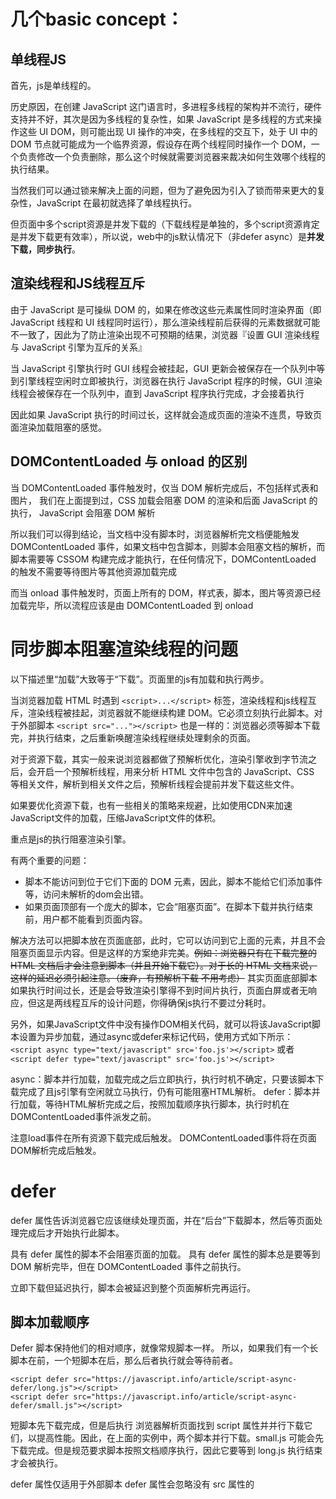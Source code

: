# 几个basic concept：

## 单线程JS
首先，js是单线程的。

历史原因，在创建 JavaScript 这门语言时，多进程多线程的架构并不流行，硬件支持并不好，其次是因为多线程的复杂性，如果 JavaScript 是多线程的方式来操作这些 UI DOM，则可能出现 UI 操作的冲突，在多线程的交互下，处于 UI 中的 DOM 节点就可能成为一个临界资源，假设存在两个线程同时操作一个 DOM，一个负责修改一个负责删除，那么这个时候就需要浏览器来裁决如何生效哪个线程的执行结果。

当然我们可以通过锁来解决上面的问题，但为了避免因为引入了锁而带来更大的复杂性，JavaScript 在最初就选择了单线程执行。

但页面中多个script资源是并发下载的（下载线程是单独的，多个script资源肯定是并发下载更有效率），所以说，web中的js默认情况下（非defer async）是**并发下载，同步执行**。

## 渲染线程和JS线程互斥
由于 JavaScript 是可操纵 DOM 的，如果在修改这些元素属性同时渲染界面（即 JavaScript 线程和 UI 线程同时运行），那么渲染线程前后获得的元素数据就可能不一致了，因此为了防止渲染出现不可预期的结果，浏览器『设置 GUI 渲染线程与 JavaScript 引擎为互斥的关系』

当 JavaScript 引擎执行时 GUI 线程会被挂起，GUI 更新会被保存在一个队列中等到引擎线程空闲时立即被执行，浏览器在执行 JavaScript 程序的时候，GUI 渲染线程会被保存在一个队列中，直到 JavaScript 程序执行完成，才会接着执行

因此如果 JavaScript 执行的时间过长，这样就会造成页面的渲染不连贯，导致页面渲染加载阻塞的感觉。

## DOMContentLoaded 与 onload 的区别
当 DOMContentLoaded 事件触发时，仅当 DOM 解析完成后，不包括样式表和图片，
我们在上面提到过，CSS 加载会阻塞 DOM 的渲染和后面 JavaScript 的执行，
JavaScript 会阻塞 DOM 解析

所以我们可以得到结论，当文档中没有脚本时，浏览器解析完文档便能触发 DOMContentLoaded 事件，如果文档中包含脚本，则脚本会阻塞文档的解析，而脚本需要等 CSSOM 构建完成才能执行，在任何情况下，DOMContentLoaded 的触发不需要等待图片等其他资源加载完成

而当 onload 事件触发时，页面上所有的 DOM，样式表，脚本，图片等资源已经加载完毕，所以流程应该是由 DOMContentLoaded 到 onload

 
# 同步脚本阻塞渲染线程的问题
以下描述里“加载”大致等于“下载”。页面里的js有加载和执行两步。

当浏览器加载 HTML 时遇到 `<script>...</script>` 标签，渲染线程和js线程互斥，渲染线程被挂起，浏览器就不能继续构建 DOM。它必须立刻执行此脚本。对于外部脚本 `<script src="..."></script>` 也是一样的：浏览器必须等脚本下载完，并执行结束，之后重新唤醒渲染线程继续处理剩余的页面。

对于资源下载，其实一般来说浏览器都做了预解析优化，渲染引擎收到字节流之后，会开启一个预解析线程，用来分析 HTML 文件中包含的 JavaScript、CSS 等相关文件，解析到相关文件之后，预解析线程会提前并发下载这些文件。

如果要优化资源下载，也有一些相关的策略来规避，比如使用CDN来加速JavaScript文件的加载，压缩JavaScript文件的体积。

重点是js的执行阻塞渲染引擎。

有两个重要的问题：

- 脚本不能访问到位于它们下面的 DOM 元素，因此，脚本不能给它们添加事件等，访问未解析的dom会出错。
- 如果页面顶部有一个庞大的脚本，它会“阻塞页面”。在脚本下载并执行结束前，用户都不能看到页面内容。

解决方法可以把脚本放在页面底部，此时，它可以访问到它上面的元素，并且不会阻塞页面显示内容。但是这样的方案绝非完美。~~例如：浏览器只有在下载完整的 HTML 文档后才会注意到脚本（并且开始下载它）。对于长的 HTML 文档来说，这样的延迟必须引起注意。（废弃，有预解析下载 不用考虑）~~ 其实页面底部脚本如果执行时间过长，还是会导致渲染引擎得不到时间片执行，页面白屏或者无响应，但这是两线程互斥的设计问题，你得确保js执行不要过分耗时。

另外，如果JavaScript文件中没有操作DOM相关代码，就可以将该JavaScript脚本设置为异步加载，通过async或defer来标记代码，使用方式如下所示：
`<script async type="text/javascript" src='foo.js'></script>`
或者
`<script defer type="text/javascript" src='foo.js'></script>`

async：脚本并行加载，加载完成之后立即执行，执行时机不确定，只要该脚本下载完成了且js引擎有空闲就立马执行，仍有可能阻塞HTML解析。
defer：脚本并行加载，等待HTML解析完成之后，按照加载顺序执行脚本，执行时机在DOMContentLoaded事件派发之前。

注意load事件在所有资源下载完成后触发。
DOMContentLoaded事件将在页面DOM解析完成后触发。

# defer
defer 属性告诉浏览器它应该继续处理页面，并在“后台”下载脚本，然后等页面处理完成后才开始执行此脚本。

具有 defer 属性的脚本不会阻塞页面的加载。
具有 defer 属性的脚本总是要等到 DOM 解析完毕，但在 DOMContentLoaded 事件之前执行。

立即下载但延迟执行，脚本会被延迟到整个页面解析完再运行。

## 脚本加载顺序
Defer 脚本保持他们的相对顺序，就像常规脚本一样。 所以，如果我们有一个长脚本在前，一个短脚本在后，那么后者执行就会等待前者。
```
<script defer src="https://javascript.info/article/script-async-defer/long.js"></script>
<script defer src="https://javascript.info/article/script-async-defer/small.js"></script>
```
短脚本先下载完成，但是后执行
浏览器解析页面找到 script 属性并并行下载它们，以提高性能。因此，在上面的实例中，两个脚本并行下载。small.js 可能会先下载完成。但是规范要求脚本按照文档顺序执行，因此它要等到 long.js 执行结束才会被执行。

defer 属性仅适用于外部脚本
defer 属性会忽略没有 src 属性的 <script> 脚本。

# async
async 属性意味着脚本是完全独立的：
目的是不让页面等待脚本下载和执行，而是异步加载页面其他内容。但仍然保持执行时阻塞渲染的特性，如果下载完成时页面dom还未构建完成，立即执行脚本并且会阻塞dom构建。

页面不会等待异步脚本下载，它会继续处理页面并显示内容，但是会等待脚本执行。（async脚本下载完成后会立即执行 阻塞DOM构建）
DOMContentLoaded 和 async 脚本不会彼此等待：
DOMContentLoaded 可能发生在异步脚本之前（此时异步脚本在页面加载完成后才下载完成）
DOMContentLoaded 也可能发生在异步脚本之后（此时异步脚本可能很短或者是从 HTTP 缓存中加载的）
其他脚本不会等待 async 脚本下载完成，同样 async 脚本也不会等待其他脚本下载。

## 动态脚本（Dynamic scripts）
我们也可以使用 JavaScript 动态地添加脚本：
```
let script = document.createElement('script');
script.src = "/article/script-async-defer/long.js";
document.body.append(script); // (*)
```
当脚本附加到文档 (*) 时，脚本就会开始加载（下载）：

默认情况下，动态脚本表现为“异步”行为。

这也就是说：
它们不会等待其他内容，其他的内容也不会等待它们。
先加载完成的脚本先运行（“加载优先” 顺序）

这么说动态脚本和async几乎无区别，不同点在于动态脚本开始下载的时间点在动态加载它的代码执行时。

# js对dom影响

1、JavaScript 脚本在html页面中 脚本有修改dom的操作（如innerText）
HTML 解析器先解析dom，遇到script标签，这时候 HTML 解析器暂停工作，JavaScript 引擎介入，并执行 script 标签中的这段脚本，脚本如果有修改dom的操作，执行脚本完毕后，dom节点已经修改完毕，脚本执行完成之后，HTML 解析器恢复解析过程，并且先渲染绘制已解析的dom（分布渲染），然后继续解析后续的内容，依次往复，直至生成最终的 DOM。
因为js能够执行修改dom的操作，所以如果js这时修改后面还未解析到的dom就会出错，这也是早期开发推荐将script资源引入放在html的body尾部的原因。

2、html页面中引入 JavaScript 文件 脚本有修改dom的操作（如innerText）
这段代码的功能还是和前面那段代码是一样的，不过这里我把内嵌 JavaScript 脚本修改成了通过 JavaScript 文件加载。其整个执行流程还是一样的，执行到 JavaScript 标签时，暂停整个 DOM 的解析，执行 JavaScript 代码，不过这里执行 JavaScript 时，需要先下载这段 JavaScript 代码。这里需要重点关注下载环境，因为JavaScript 文件的下载过程会阻塞DOM 解析，而通常下载又是非常耗时的，会受到网络环境、JavaScript 文件大小等因素的影响。
Chrome 浏览器对此做了很多优化，其中一个主要的优化是上面提到的预解析优化操作。

3、html页面中既有js引入，又有css样式

```html
//theme.css
div {color:blue}
​
<html>
    <head>
        <style src='theme.css'></style>
    </head>
<body>
    <div>1</div>
    <script>
        let div1 = document.getElementsByTagName('div')[0]
        div1.innerText = 'time.geekbang' // 需要 DOM
        div1.style.color = 'red' // 需要 CSSOM
    </script>
    <div>test</div>
</body>
</html>
```

这段话很重要：

该示例中，JavaScript 代码出现了 div1.style.color = ‘red' 的语句，它是用来操 纵 CSSOM 的，所以在执行 JavaScript 之前，需要先解析 JavaScript 语句之上所有的CSS 样式。所以如果代码里引用了外部的 CSS 文件，那么在执行 JavaScript 之前，还需要等待外部的 CSS 文件下载完成，并解析生成 CSSOM 对象之后，才能执行 JavaScript 脚本。

而 JavaScript 引擎在解析 JavaScript 之前，是不知道 JavaScript 是否操纵了 CSSOM的，所以渲染线程在遇到 JavaScript 脚本时，线程挂起，js线程执行，但不管该脚本是否操纵了 CSSOM，都会先等待CSS 文件下载完成，解析CSSOM，再执行 JavaScript 脚本。
所以说 JavaScript 脚本是依赖样式表的，这又多了一个阻塞过程。
通过上面的分析，我们知道了 JavaScript 会阻塞 DOM 生成，而样式文件又会阻塞 JavaScript 的执行，
所以在实际的工程中需要重点关注 JavaScript 文件和样式表文件，使用不当会影响到页面性能的。




# 总结
![](https://p3-juejin.byteimg.com/tos-cn-i-k3u1fbpfcp/7d01aec620d34f0093d6c130380f06f4~tplv-k3u1fbpfcp-zoom-in-crop-mark:4536:0:0:0.image?)

* 没有 Async 和 Defer，浏览器会立即加载并执行指定的脚本，也就是说不等待后续载入的文档元素，读到就加载并执行。

* Async 属性表示异步执行引入的 JavaScript，与 Defer 的区别在于，如果已经加载好，就会开始执行，即无论此刻是 HTML 解析阶段还是 DOMContentLoaded 触发之后，不过需要注意的是，这种方式加载的 JavaScript 依然会阻塞 load 事件，换句话说，async-script 可能在 DOMContentLoaded 触发之前或之后执行，但一定在 load 触发之前执行

* Defer 属性表示延迟执行引入的 JavaScript，即这段 JavaScript 加载时 HTML 并未停止解析，这两个过程是并行的，整个 document 解析完毕（dom资源准备就绪）且 defer-script 也加载完成之后（这两件事情的顺序无关），会执行所有由 defer-script 加载的 JavaScript 代码，然后触发 DOMContentLoaded 事件

因此，我们可以得出结论：

* Defer 和 Async 在网络读取（下载）这部分是一样的，都是异步的（相较于 HTML 解析）
* 在加载多个 JavaScript 脚本的时候，Async 是无顺序的加载，而 Defer 是有顺序的加载
* 差别在于脚本下载完之后何时执行，显然 Defer 是最接近我们对于应用脚本加载和执行的要求的
* Async 是乱序执行，它的加载和执行是紧紧挨着的，所以不管声明的顺序如何，只要它加载完了就会立刻执行
* 通常来说，Async 对于应用脚本的用处不大，因为它完全不考虑依赖（哪怕是最低级的顺序执行），不过它对于那些可以不依赖任何脚本或不被任何脚本依赖的脚本来说却是非常合适的